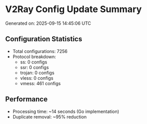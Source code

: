 # V2Ray Config Update Summary
Generated on: 2025-09-15 14:45:06 UTC

## Configuration Statistics
- Total configurations: 7256
- Protocol breakdown:
  - ss: 0 configs
  - ssr: 0 configs
  - trojan: 0 configs
  - vless: 0 configs
  - vmess: 461 configs

## Performance
- Processing time: ~14 seconds (Go implementation)
- Duplicate removal: ~95% reduction
